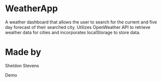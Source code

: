 # WeatherApp
A weather dashboard that allows the user to search for the current and five day forecast of their searched city. Utilizes OpenWeather API to retrieve weather data for cities and incorporates localStorage to store data. 
# Made by 
Sheldon Stevens

Demo
